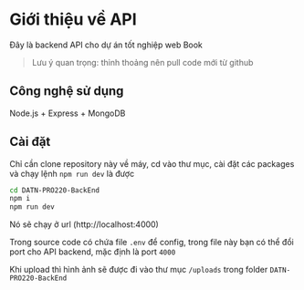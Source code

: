 # Giới thiệu về API

Đây là backend API cho dự án tốt nghiệp web Book

> Lưu ý quan trọng: thỉnh thoảng nên pull code mới từ github 

## Công nghệ sử dụng

Node.js + Express + MongoDB

## Cài đặt

Chỉ cần clone repository này về máy, cd vào thư mục, cài đặt các packages và chạy lệnh `npm run dev` là được

```bash
cd DATN-PRO220-BackEnd
npm i
npm run dev
```

Nó sẽ chạy ở url (http://localhost:4000)

Trong source code có chứa file `.env` để config, trong file này bạn có thể đổi port cho API backend, mặc định là port `4000`

Khi upload thì hình ảnh sẽ được đi vào thư mục `/uploads` trong folder `DATN-PRO220-BackEnd`



